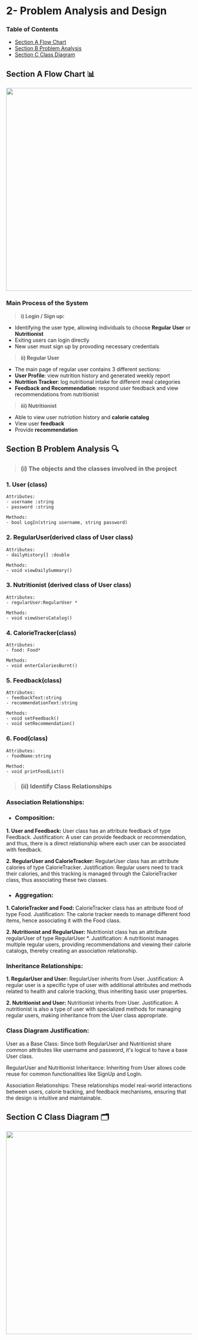 # 2- Problem Analysis and Design

### Table of Contents

- [Section A Flow Chart](image/PT2_flowchart.jpg)
- [Section B Problem Analysis]()
- [Section C Class Diagram](image/CLASSDIAGRAM.jpg)

## Section A Flow Chart 📊
<image src = "image/PT2_flowchart.jpg" width="700" height="550">

### Main Process of the System
> __i) Login / Sign up:__
  - Identifying the user type, allowing individuals to choose **Regular User** or **Nutritionist**
  - Exiting users can login directly
  - New user must sign up by provoding necessary credentials

> __ii) Regular User__
  - The main page of regular user contains 3 different sections:
  - **User Profile**: view nutrition history and generated weekly report
  - **Nutrition Tracker**: log nutritional intake for different meal categories
  - **Feedback and Recommendation**: respond user feedback and view recommendations from nutritionist

> __iii) Nutritionist__
  - Able to view user nutriotion history and **calorie catalog**
  - View user **feedback**
  - Provide **recommendation**

## Section B Problem Analysis 🔍
> ### (i) The objects and the classes involved in the project


### 1. User (class)
```
Attributes:
- username :string
- password :string

Methods:
- bool LogIn(string username, string password)
```


### 2. RegularUser(derived class of User class)
```
Attributes:
- dailyHistory[] :double

Methods:
- void viewDailySummary()
```

### 3. Nutritionist (derived class of User class)
```
Attributes:
- regularUser:RegularUser * 

Methods:
- void viewUsersCatalog()
```

### 4. CalorieTracker(class)
```
Attributes:
- food: Food*

Methods:
- void enterCaloriesBurnt()
```

### 5. Feedback(class)
```
Attributes:
- feedbackText:string
- recommendationText:string

Methods:
- void setFeedback()
- void setRecommendation()
```

### 6. Food(class)
```
Attributes:
- foodName:string

Method:
- void printFoodList()
```

> ### (ii) Identify Class Relationships
### Association Relationships:
- ### Composition:
**1. User and Feedback:**
User class has an attribute feedback of type Feedback.
Justification: A user can provide feedback or recommendation, and thus, there is a direct relationship where each user can be associated with feedback.

**2. RegularUser and CalorieTracker:**
RegularUser class has an attribute calories of type CalorieTracker.
Justification: Regular users need to track their calories, and this tracking is managed through the CalorieTracker class, thus associating these two classes.

- ### Aggregation:
**1. CalorieTracker and Food:**
CalorieTracker class has an attribute food of type Food.
Justification: The calorie tracker needs to manage different food items, hence associating it with the Food class.

**2. Nutritionist and RegularUser:**
Nutritionist class has an attribute regularUser of type RegularUser *.
Justification: A nutritionist manages multiple regular users, providing recommendations and viewing their calorie catalogs, thereby creating an association relationship.

### Inheritance Relationships:
**1. RegularUser and User:**
RegularUser inherits from User.
Justification: A regular user is a specific type of user with additional attributes and methods related to health and calorie tracking, thus inheriting basic user properties.

**2. Nutritionist and User:**
Nutritionist inherits from User.
Justification: A nutritionist is also a type of user with specialized methods for managing regular users, making inheritance from the User class appropriate.

### Class Diagram Justification:

User as a Base Class: Since both RegularUser and Nutritionist share common attributes like username and password, it's logical to have a base User class.

RegularUser and Nutritionist Inheritance: Inheriting from User allows code reuse for common functionalities like SignUp and LogIn.

Association Relationships: These relationships model real-world interactions between users, calorie tracking, and feedback mechanisms, ensuring that the design is intuitive and maintainable.


## Section C Class Diagram 🗂️
<image src = "image/CLASSDIAGRAM.jpg" width="800" height="550">
